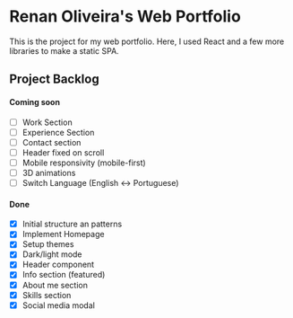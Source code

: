 # Renan Oliveira's Web Portfolio

This is the project for my web portfolio. Here, I used React and a few more libraries to make a static SPA.

## Project Backlog

#### Coming soon
- [ ] Work Section
- [ ] Experience Section
- [ ] Contact section
- [ ] Header fixed on scroll
- [ ] Mobile responsivity (mobile-first)
- [ ] 3D animations
- [ ] Switch Language (English <-> Portuguese) 

#### Done
- [x] Initial structure an patterns
- [x] Implement Homepage
- [x] Setup themes
- [x] Dark/light mode
- [x] Header component
- [x] Info section (featured) 
- [x] About me section
- [x] Skills section
- [x] Social media modal
